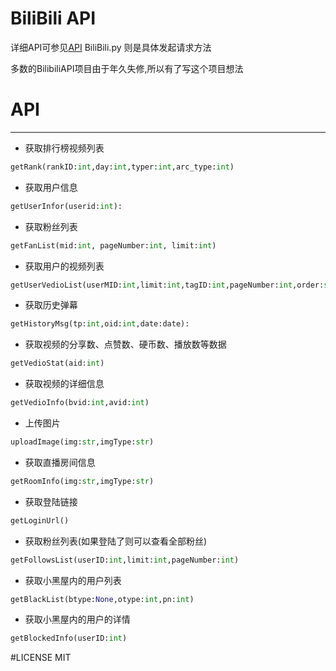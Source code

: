 # BiliBili API

详细API可参见[API](data/API.json)
 BiliBili.py 则是具体发起请求方法

 多数的BilibiliAPI项目由于年久失修,所以有了写这个项目想法

# API
---

* 获取排行榜视频列表

```py
getRank(rankID:int,day:int,typer:int,arc_type:int)
```

* 获取用户信息

```py
getUserInfor(userid:int):
```

* 获取粉丝列表

```py
getFanList(mid:int, pageNumber:int, limit:int)
```

* 获取用户的视频列表

```py
getUserVedioList(userMID:int,limit:int,tagID:int,pageNumber:int,order:str)
```

* 获取历史弹幕

```py
getHistoryMsg(tp:int,oid:int,date:date):
```

* 获取视频的分享数、点赞数、硬币数、播放数等数据

```py
getVedioStat(aid:int)
```

* 获取视频的详细信息

```py
getVedioInfo(bvid:int,avid:int)
```

* 上传图片

```py
uploadImage(img:str,imgType:str)
```

* 获取直播房间信息

```py
getRoomInfo(img:str,imgType:str)
```

* 获取登陆链接

```py
getLoginUrl()
```

* 获取粉丝列表(如果登陆了则可以查看全部粉丝)

```py
getFollowsList(userID:int,limit:int,pageNumber:int)
```

* 获取小黑屋内的用户列表

```py
getBlackList(btype:None,otype:int,pn:int)
```

* 获取小黑屋内的用户的详情

```py
getBlockedInfo(userID:int)
```


#LICENSE
MIT


